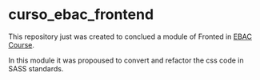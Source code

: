 # curso_ebac_frontend

This repository just was created to conclued a module of Fronted in [EBAC Course](https://ebaconline.com.br/front-end-profession).


In this module it was propoused to convert and refactor the css code in SASS standards.
